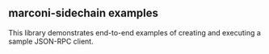 ## marconi-sidechain examples

This library demonstrates end-to-end examples of creating and executing a sample JSON-RPC client.

